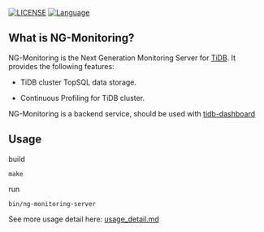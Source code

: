[![LICENSE](https://img.shields.io/github/license/pingcap/tidb.svg)](https://github.com/pingcap/ng-monitoring/blob/main/LICENSE)
[![Language](https://img.shields.io/badge/Language-Go-blue.svg)](https://golang.org/)

## What is NG-Monitoring?

NG-Monitoring is the Next Generation Monitoring Server for [TiDB](https://github.com/pingcap/tidb). It provides the following features:

- TiDB cluster TopSQL data storage.

- Continuous Profiling for TiDB cluster.

NG-Monitoring is a backend service, should be used with [tidb-dashboard](https://github.com/pingcap/tidb-dashboard)

## Usage

build
```shell
make
```

run
```shell
bin/ng-monitoring-server
```

See more usage detail here: [usage_detail.md](usage_detail.md)